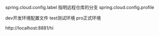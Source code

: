 spring.cloud.config.label 指明远程仓库的分支
spring.cloud.config.profile

dev开发环境配置文件
test测试环境
pro正式环境

http://localhost:8881/hi